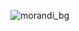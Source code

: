 ![morandi_bg](https://github.com/gabrielmorandi/gabrielmorandi/assets/61758357/08765193-614d-4ca5-84da-f8d936a594e9)
